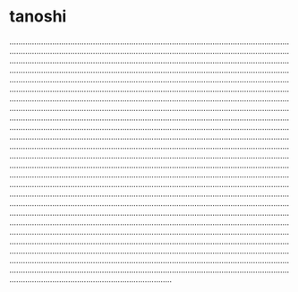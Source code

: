 # tanoshi
....................................................................................................................................................................................................................................................................................................................................................................................................................................................................................................................................................................................................................................................................................................................................................................................................................................................................................................................................................................................................................................................................................................................................................................................................................................................................................................................................................................................................................................................................................................................................................................................................................................................................................................................................................................................................................................................................................................................................................................................................................................................................................................................................................................................................................................................................................................................................................................................................................................................................................................................................................................................................................................................................................................................................................................................................................................................................................................................................................................................................................................................................................................................................................................................................................................................................................................